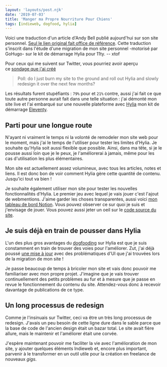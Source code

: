 ```yaml
---
layout: 'layouts/post.njk'
date: '2019-07-03'
title: 'Manger ma Propre Nourriture Pour Chiens'
tags: [indieweb, dogfood, hylia]
---
```


Voici une traduction d'un article d'Andy Bell publié aujourd'hui sur son site personnel. [Seul le lien original fait office de référence](https://andy-bell.design/wrote/eating-my-own-dog-food/ "Andy Bell : Eating my own dogwood "). Cette traduction s'inscrit  dans l'étude d'une migration de mon site personnel -motorisé par GoHugo- sur le kit de démarrage Hylia pour 11ty. -- xtof


Pour ceux qui me suivent sur Twitter, vous pourriez avoir aperçu ce [sondage que j'ai créé](https://mobile.twitter.com/andybelldesign/status/1145412384896495617)

> Poll: do I just burn my site to the ground and roll out Hylia and slowly redesign it over the next few months?

Les résultats furent stupéfiants : `79%` pour et `21%` contre, aussi j'ai fait ce que toute autre personne aurait fait dans une telle situation : j'ai démonté mon site live et l'ai embarqué sur une nouvelle plateforme avec [Hylia](https://hylia.website/) mon kit de démarrage [Eleventy](https://11ty.io/ "https\://11ty.io/").

## Parti pour une longue route

N'ayant ni vraiment le temps ni la volonté de remodeler mon site web pour le moment, mais j'ai le temps de l'utiliser pour tester les limites d'Hylia. Je souhaite qu'Hylia soit aussi flexible que possible. Ainsi, dans ma tête, si je le pousse aussi loin que je le peux, je l'améliorerai à jamais, même pour les cas d'utilisation les plus élémentaires.

Mon site est actuellement assez volumineux, avec tous les articles, notes et liens. Il est donc bon de voir comment Hylia gère cette quantité de contenu. Jusqu'ici tout va bien !

Je souhaite également utiliser mon site pour tester les nouvelles fonctionnalités d'Hylia. Le premier jeu avec lequel je vais jouer c'est l'ajout de webmentions. J'aime garder les choses transparentes, aussi voici [mon tableau de bord Notion](https://www.notion.so/8e70bfa1150b4f188126ccfb1818de3a?v=bd571ada8b16432e93af4d00ba084090). Vous pouvez observer ce sur quoi je suis et j'envisage de jouer. Vous pouvez aussi jeter un oeil sur le [code source du site](https://github.com/andybelldesign/personal-site-hylia).

## Je suis déjà en train de pousser dans Hylia

L'un des plus gros avantages du [dogfooding](https://fr.wikipedia.org/wiki/Dogfooding "https\://fr.wikipedia.org/wiki/Dogfooding") sur Hylia est que je suis constamment en train de trouver des voies pour l'améliorer. Zut, j'ai déjà poussé [une mise à jour](https://github.com/andybelldesign/hylia/releases/tag/0.4.2) avec des problématiques d'UI que j'ai trouvées lors de la migration de mon site ! 

Je passe beaucoup de temps à bricoler mon site et vais donc pouvoir me familiariser avec mon propre projet. J'imagine que je vais trouver continuellement des petits problèmes au fur et à mesure que je passe en revue le fonctionnement du contenu du site. Attendez-vous donc à recevoir davantage de publications de ce type.

## Un long processus de redesign

Comme je l'insinuais sur Twitter, ceci va être un très long processus de redesign.  J'avais un peu besoin de cette ligne dure dans le sable parce que la base de code de l'ancien design était un bazar total. Le site avait fière allure, mais le maintenir et l'améliorer était une corvée.

J'espère maintenant pouvoir me faciliter la vie avec l'amélioration de mon site, y ajouter quelques éléments Indieweb et, encore plus important, parvenir à le transformer en un outil utile pour la création en freelance de nouveaux _gigs_.